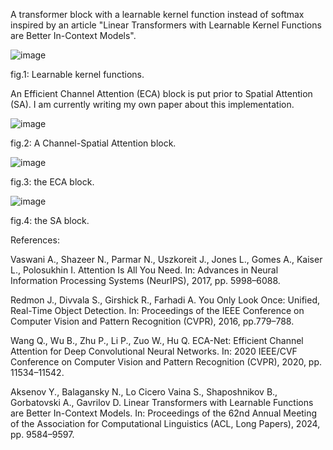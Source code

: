 A transformer block with a learnable kernel function instead of softmax inspired by an article "Linear Transformers with Learnable Kernel Functions are Better In-Context Models". 

![image](https://github.com/user-attachments/assets/76135220-d9a4-4ec4-9c97-4a6f4576dd88)

fig.1: Learnable kernel functions.

An Efficient Channel Attention (ECA) block is put prior to Spatial Attention (SA). I am currently writing my own paper about this implementation.

![image](https://github.com/user-attachments/assets/af0c52da-5d4d-4638-8289-aa39dd8d4f87)

fig.2: A Channel-Spatial Attention block.

![image](https://github.com/user-attachments/assets/54152e61-8f0f-4af4-8c21-60d45e730e59)

fig.3: the ECA block.

![image](https://github.com/user-attachments/assets/7692e4ec-c8f1-4256-b954-5b86253bf794)

fig.4: the SA block.

 References:

Vaswani A., Shazeer N., Parmar N., Uszkoreit J., Jones L., Gomes A., Kaiser L., Polosukhin I. Attention Is All You Need. In: Advances in 
Neural Information Processing Systems (NeurIPS), 2017, pp. 5998–6088.

Redmon J., Divvala S., Girshick R., Farhadi A. You Only Look Once: Unified, Real-Time Object Detection. In: Proceedings of the IEEE Conference 
on Computer Vision and Pattern Recognition (CVPR), 2016, pp.779–788.

Wang Q., Wu B., Zhu P., Li P., Zuo W., Hu Q. ECA-Net: Efficient Channel Attention for Deep Convolutional Neural Networks. In: 2020 IEEE/CVF 
Conference on Computer Vision and Pattern Recognition (CVPR), 2020, pp. 11534–11542.

Aksenov Y., Balagansky N., Lo Cicero Vaina S., Shaposhnikov B., Gorbatovski A., Gavrilov D. Linear Transformers with Learnable Functions are Better 
In-Context Models. In: Proceedings of the 62nd Annual Meeting of the Association for Computational Linguistics (ACL, Long Papers), 2024, pp. 9584–9597.
